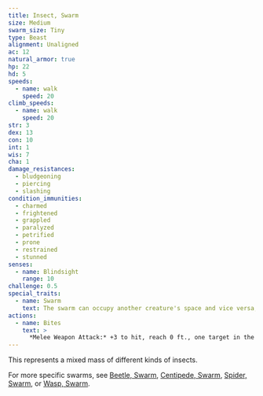 ```yaml
---
title: Insect, Swarm
size: Medium
swarm_size: Tiny
type: Beast
alignment: Unaligned
ac: 12
natural_armor: true
hp: 22
hd: 5
speeds:
  - name: walk
    speed: 20
climb_speeds:
  - name: walk
    speed: 20
str: 3
dex: 13
con: 10
int: 1
wis: 7
cha: 1
damage_resistances:
  - bludgeoning
  - piercing
  - slashing
condition_immunities:
  - charmed
  - frightened
  - grappled
  - paralyzed
  - petrified
  - prone
  - restrained
  - stunned
senses:
  - name: Blindsight
    range: 10
challenge: 0.5
special_traits:
  - name: Swarm
    text: The swarm can occupy another creature's space and vice versa, and the swarm can move through any opening large enough for a size Tiny insect. The swarm can't regain hit points or gain temporary hit points.
actions:
  - name: Bites
    text: >
      *Melee Weapon Attack:* +3 to hit, reach 0 ft., one target in the swarm's space. *Hit:* 10 (4d4) piercing damage, or 5 (2d4) piercing damage if the swarm has half of its hit points or fewer.
---
```


This represents a mixed mass of different kinds of insects.

For more specific swarms, see [Beetle, Swarm](/monsters/beetle-swarm/), [Centipede, Swarm](/monsters/centipede-swarm/), [Spider, Swarm](/monsters/spider-swarm/), or [Wasp, Swarm](/monsters/wasp-swarm/).
